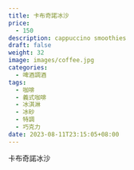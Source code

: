 ```yaml
---
title: 卡布奇諾冰沙
price:
  - 150
description: cappuccino smoothies
draft: false
weight: 32
image: images/coffee.jpg
categories:
  - 啤酒調酒
tags:
  - 咖啡
  - 義式咖啡
  - 冰淇淋
  - 冰砂
  - 特調
  - 巧克力
date: 2023-08-11T23:15:05+08:00
---
```


 卡布奇諾冰沙
